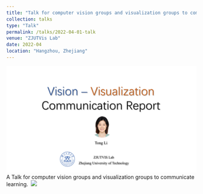 ```yaml
---
title: "Talk for computer vision groups and visualization groups to communicate learning."
collection: talks
type: "Talk"
permalink: /talks/2022-04-01-talk
venue: "ZJUTVis Lab"
date: 2022-04
location: "Hangzhou, Zhejiang"
---
```


<img src="/images/GroupMeetingReport202204.png" />
A Talk for computer vision groups and visualization groups to communicate learning.&nbsp;&nbsp;<a href="http://TongLi97.github.io/files/GroupMeetingReport202204.pptx"><img src="http://TongLi97.github.io/images/ppt.png" weight="25px" height="25px"/></a>                       
